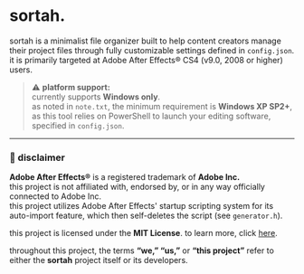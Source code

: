 # sortah.

sortah is a minimalist file organizer built to help content creators manage their project files through fully customizable settings defined in `config.json`.  
it is primarily targeted at Adobe After Effects® CS4 (v9.0, 2008 or higher) users.

> ⚠️ **platform support:**  
> currently supports **Windows only**.  
> as noted in `note.txt`, the minimum requirement is **Windows XP SP2+**, as this tool relies on PowerShell to launch your editing software, specified in `config.json`.

---

### 📄 disclaimer

**Adobe After Effects®** is a registered trademark of **Adobe Inc.**  
this project is not affiliated with, endorsed by, or in any way officially connected to Adobe Inc.  
this project utilizes Adobe After Effects' startup scripting system for its auto-import feature, which then self-deletes the script (see `generator.h`).

this project is licensed under the **MIT License**. to learn more, click [here](https://choosealicense.com/).

throughout this project, the terms **“we,” “us,”** or **“this project”** refer to either the **sortah** project itself or its developers.
